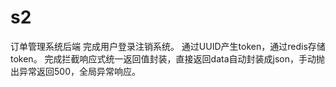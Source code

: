 # s2
订单管理系统后端
完成用户登录注销系统。
通过UUID产生token，通过redis存储token。
完成拦截响应式统一返回值封装，直接返回data自动封装成json，手动抛出异常返回500，全局异常响应。

